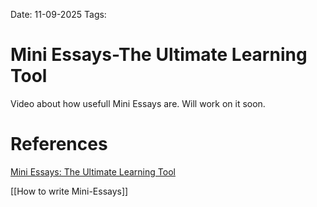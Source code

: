 Date: 11-09-2025
Tags: 

# Mini Essays-The Ultimate Learning Tool

Video about how usefull Mini Essays are. Will work on it soon.


# References

[Mini Essays: The Ultimate Learning Tool](https://www.youtube.com/watch?v=N4YjXJVzoZY)

[[How to write Mini-Essays]]